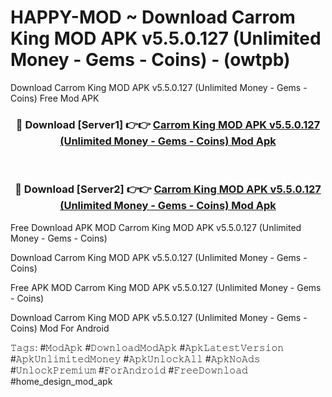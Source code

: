 # HAPPY-MOD ~ Download Carrom King MOD APK v5.5.0.127 (Unlimited Money - Gems - Coins) - (owtpb)
Download Carrom King MOD APK v5.5.0.127 (Unlimited Money - Gems - Coins) Free Mod APK

<div align="center">
<h3>🔴 Download [Server1] 👉👉 <a href="https://apk-comot.site?title=Carrom_King_MOD_APK_v5.5.0.127_(Unlimited_Money_-_Gems_-_Coins)">Carrom King MOD APK v5.5.0.127 (Unlimited Money - Gems - Coins) Mod Apk</a></h3><br>

<h3>🔴 Download [Server2] 👉👉 <a href="https://apk-comot.site?title=Carrom_King_MOD_APK_v5.5.0.127_(Unlimited_Money_-_Gems_-_Coins)">Carrom King MOD APK v5.5.0.127 (Unlimited Money - Gems - Coins) Mod Apk</a></h3>
</div>


Free Download APK MOD Carrom King MOD APK v5.5.0.127 (Unlimited Money - Gems - Coins)

Download Carrom King MOD APK v5.5.0.127 (Unlimited Money - Gems - Coins) 

Free APK MOD Carrom King MOD APK v5.5.0.127 (Unlimited Money - Gems - Coins) 

Download Carrom King MOD APK v5.5.0.127 (Unlimited Money - Gems - Coins) Mod For Android

𝚃𝚊𝚐𝚜: #𝙼𝚘𝚍𝙰𝚙𝚔 #𝙳𝚘𝚠𝚗𝚕𝚘𝚊𝚍𝙼𝚘𝚍𝙰𝚙𝚔 #𝙰𝚙𝚔𝙻𝚊𝚝𝚎𝚜𝚝𝚅𝚎𝚛𝚜𝚒𝚘𝚗 #𝙰𝚙𝚔𝚄𝚗𝚕𝚒𝚖𝚒𝚝𝚎𝚍𝙼𝚘𝚗𝚎𝚢 #𝙰𝚙𝚔𝚄𝚗𝚕𝚘𝚌𝚔𝙰𝚕𝚕 #𝙰𝚙𝚔𝙽𝚘𝙰𝚍𝚜 #𝚄𝚗𝚕𝚘𝚌𝚔𝙿𝚛𝚎𝚖𝚒𝚞𝚖 #𝙵𝚘𝚛𝙰𝚗𝚍𝚛𝚘𝚒𝚍 #𝙵𝚛𝚎𝚎𝙳𝚘𝚠𝚗𝚕𝚘𝚊𝚍 #home_design_mod_apk